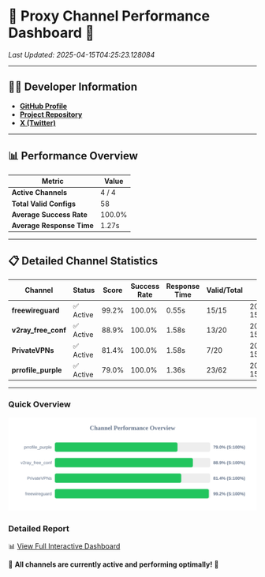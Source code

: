 # 🌟 Proxy Channel Performance Dashboard 🌟

_Last Updated: 2025-04-15T04:25:23.128084_

---

## 👩‍💻 Developer Information

- **[GitHub Profile](https://github.com/4n0nymou3)**  
- **[Project Repository](https://github.com/4n0nymou3/multi-proxy-config-fetcher)**  
- **[X (Twitter)](https://x.com/4n0nymou3)**  

---

## 📊 Performance Overview

| Metric                | Value       |
|-----------------------|-------------|
| **Active Channels**   | 4 / 4       |
| **Total Valid Configs** | 58          |
| **Average Success Rate** | 100.0%      |
| **Average Response Time** | 1.27s       |

---

## 📋 Detailed Channel Statistics

| Channel          | Status     | Score  | Success Rate | Response Time | Valid/Total | Last Success               |
|------------------|------------|--------|--------------|---------------|-------------|----------------------------|
| **freewireguard**  | ✅ Active  | 99.2%  | 100.0% | 0.55s         | 15/15       | 2025-04-15T04:25:23.126287 |
| **v2ray_free_conf**  | ✅ Active  | 88.9%  | 100.0% | 1.58s         | 13/20       | 2025-04-15T04:25:20.936100 |
| **PrivateVPNs**  | ✅ Active  | 81.4%  | 100.0% | 1.58s         | 7/20       | 2025-04-15T04:25:22.544889 |
| **prrofile_purple**  | ✅ Active  | 79.0%  | 100.0% | 1.36s         | 23/62       | 2025-04-15T04:25:19.305430 |

---

### Quick Overview
<div align="center">
  <a href="https://raw.githubusercontent.com/nullluser/NullRepo/refs/heads/main/assets/channel_stats_chart.svg">
    <img src="https://raw.githubusercontent.com/nullluser/NullRepo/refs/heads/main/assets/channel_stats_chart.svg" alt="Source Performance Statistics" width="800">
  </a>
</div>

### Detailed Report
📊 [View Full Interactive Dashboard](https://htmlpreview.github.io/?https://github.com/nullluser/NullRepo/blob/main/assets/performance_report.html)

🎉 **All channels are currently active and performing optimally!** 🎉
